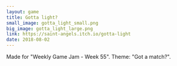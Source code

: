 ```yaml
---
layout: game
title: Gotta light?
small_image: gotta_light_small.png
big_image: gotta_light_large.png
link: https://saint-angels.itch.io/gotta-light
date: 2018-08-02
---
```

Made for "Weekly Game Jam - Week 55".
Theme: "Got a match?".